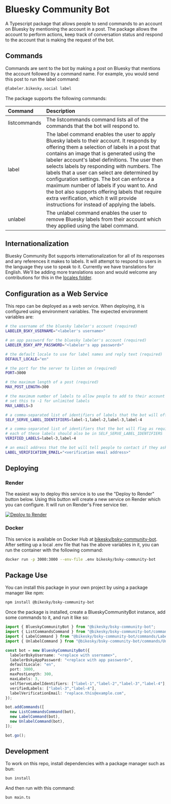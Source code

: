 # Bluesky Community Bot

A Typescript package that allows people to send commands to an account on Bluesky by mentioning the account in a post. The package allows the account to perform actions, keep track of conversation status and respond to the account that is making the request of the bot.

## Commands

Commands are sent to the bot by making a post on Bluesky that mentions the account followed by a command name. For example, you would send this post to run the label command:

```bash
@labeler.bikesky.social label
```

The package supports the following commands:

|Command|Description|
|:---|:---|
|listcommands|The listcommands command lists all of the commands that the bot will respond to.|
|label|The label command enables the user to apply Bluesky labels to their account. It responds by offering them a selection of labels in a post that contains an image that is generated using the labeler account's label definitions. The user then selects labels by responding with numbers. The labels that a user can select are determined by configuration settings. The bot can enforce a maximum number of labels if you want to. And the bot also supports offering labels that require extra verification, which it will provide instructions for instead of applying the labels.|
|unlabel|The unlabel command enables the user to remove Bluesky labels from their account which they applied using the label command.|

## Internationalization

Bluesky Community Bot supports internationalization for all of its responses and any references it makes to labels. It will attempt to respond to users in the language they use to speak to it. Currently we have translations for English. We'll be adding more translations soon and would welcome any contributions for this in the [locales folder](https://github.com/bikesky-social/bsky-community-bot/tree/main/locales).

## Configuration as a Web Service

This repo can be deployed as a web service. When deploying, it is configured using environment variables. The expected environment variables are:

```bash
# the username of the bluesky labeler's account (required)
LABELER_BSKY_USERNAME="<labeler's username>"

# an app password for the bluesky labeler's account (required)
LABELER_BSKY_APP_PASSWORD="<labeler's app password>"

# the default locale to use for label names and reply text (required)
DEFAULT_LOCALE="en"

# the port for the server to listen on (required)
PORT=3000

# the maximum length of a post (required)
MAX_POST_LENGTH=300

# the maximum number of labels to allow people to add to their account (required)
# set this to -1 for unlimited labels
MAX_LABELS=3

# a comma-separated list of identifiers of labels that the bot will offer to apply (required)
SELF_SERVE_LABEL_IDENTIFIERS=label-1,label-2,label-3,label-4

# a comma-separated list of identifiers that the bot will flag as requiring manual verification (optional)
# each of these labels should also be in SELF_SERVE_LABEL_IDENTIFIERS
VERIFIED_LABELS=label-3,label-4

# an email address that the bot will tell people to contact if they ask for a verified label (required if VERIFIED_LABELS are specified)
LABEL_VERIFICATION_EMAIL="<verification email address>"
```

## Deploying

### Render

The easiest way to deploy this service is to use the "Deploy to Render" button below. Using this button will create a new service on Render which you can configure. It will run on Render's Free service tier.

<a href="https://render.com/deploy?repo=https://github.com/bikesky-social/bsky-community-bot">
<img src="https://render.com/images/deploy-to-render-button.svg" alt="Deploy to Render" />
</a>

### Docker

This service is available on Docker Hub at [bikesky/bsky-community-bot](https://hub.docker.com/r/bikesky/bsky-community-bot). After setting up a local .env file that has the above variables in it, you can run the container with the following command:

```bash
docker run -p 3000:3000 --env-file .env bikesky/bsky-community-bot
```
## Package Use

You can install this package in your own project by using a package manager like npm:

```bash
npm install @bikesky/bsky-community-bot
```

Once the package is installed, create a BlueskyCommunityBot instance, add some commands to it, and run it like so:

```typescript
import { BlueskyCommunityBot } from "@bikesky/bsky-community-bot";
import { ListCommandsCommand } from "@bikesky/bsky-community-bot/commands/ListComands";
import { LabelCommand } from "@bikesky/bsky-community-bot/commands/Label";
import { UnlabelCommand } from "@bikesky/bsky-community-bot/commands/Unlabel";

const bot = new BlueskyCommunityBot({
  labelerBskyUsername: "<replace with username>",
  labelerBskyAppPassword: "<replace with app password>",
  defaultLocale: "en",
  port: 3000,
  maxPostLength: 300,
  maxLabels: 3,
  selfServeLabelIdentifiers: ["label-1","label-2","label-3","label-4"],
  verifiedLabels: ["label-3","label-4"],
  labelVerificationEmail: "replace.this@example.com",
});

bot.addCommands([
  new ListCommandsCommand(bot),
  new LabelCommand(bot),
  new UnlabelCommand(bot),
]);

bot.go();
```

## Development

To work on this repo, install dependencies with a package manager such as bun:

```bash
bun install
```

And then run with this command:

```bash
bun main.ts
```
